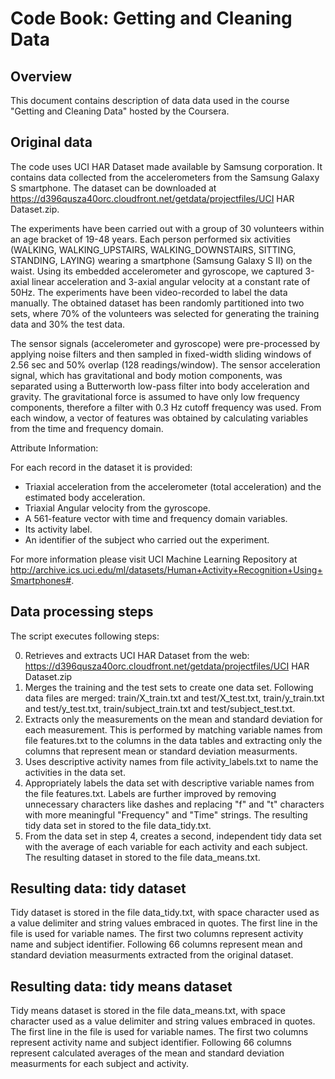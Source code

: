 Code Book: Getting and Cleaning Data
=========================================

Overview
------------
This document contains description of data data used in the course "Getting and Cleaning Data" hosted by the Coursera. 

Original data
------------------
The code uses UCI HAR Dataset made available by Samsung corporation. It contains data collected from the accelerometers from the Samsung Galaxy S smartphone. The dataset can be downloaded at https://d396qusza40orc.cloudfront.net/getdata/projectfiles/UCI HAR Dataset.zip.

The experiments have been carried out with a group of 30 volunteers within an age bracket of 19-48 years. Each person performed six activities (WALKING, WALKING_UPSTAIRS, WALKING_DOWNSTAIRS, SITTING, STANDING, LAYING) wearing a smartphone (Samsung Galaxy S II) on the waist. Using its embedded accelerometer and gyroscope, we captured 3-axial linear acceleration and 3-axial angular velocity at a constant rate of 50Hz. The experiments have been video-recorded to label the data manually. The obtained dataset has been randomly partitioned into two sets, where 70% of the volunteers was selected for generating the training data and 30% the test data.

The sensor signals (accelerometer and gyroscope) were pre-processed by applying noise filters and then sampled in fixed-width sliding windows of 2.56 sec and 50% overlap (128 readings/window). The sensor acceleration signal, which has gravitational and body motion components, was separated using a Butterworth low-pass filter into body acceleration and gravity. The gravitational force is assumed to have only low frequency components, therefore a filter with 0.3 Hz cutoff frequency was used. From each window, a vector of features was obtained by calculating variables from the time and frequency domain.

Attribute Information:

For each record in the dataset it is provided:
* Triaxial acceleration from the accelerometer (total acceleration) and the estimated body acceleration.
* Triaxial Angular velocity from the gyroscope.
* A 561-feature vector with time and frequency domain variables.
* Its activity label.
* An identifier of the subject who carried out the experiment. 

For more information please visit UCI Machine Learning Repository at http://archive.ics.uci.edu/ml/datasets/Human+Activity+Recognition+Using+Smartphones#.

Data processing steps
-------------------------------------
The script executes following steps:

0. Retrieves and extracts UCI HAR Dataset from the web: https://d396qusza40orc.cloudfront.net/getdata/projectfiles/UCI HAR Dataset.zip
1. Merges the training and the test sets to create one data set. Following data files are merged: train/X_train.txt and test/X_test.txt, train/y_train.txt and test/y_test.txt, train/subject_train.txt and test/subject_test.txt.
2. Extracts only the measurements on the mean and standard deviation for each measurement. This is performed by matching variable names from file features.txt to the columns in the data tables and extracting only the columns that represent mean or standard deviation measurments. 
3. Uses descriptive activity names from file activity_labels.txt to name the activities in the data set.
4. Appropriately labels the data set with descriptive variable names from the file features.txt. Labels are further improved by removing unnecessary characters like dashes and replacing "f" and "t" characters with more meaningful "Frequency" and "Time" strings. The resulting tidy data set in stored to the file data_tidy.txt. 
5. From the data set in step 4, creates a second, independent tidy data set with the average of each variable for each activity and each subject. The resulting dataset in stored to the file data_means.txt. 

Resulting data: tidy dataset
-------------------------------------
Tidy dataset is stored in the file data_tidy.txt, with space character used as a value delimiter and string values embraced in quotes. The first line in the file is used for variable names. The first two columns represent activity name and subject identifier. Following 66 columns represent mean and standard deviation measurments extracted from the original dataset. 

Resulting data: tidy means dataset
-------------------------------------
Tidy means dataset is stored in the file data_means.txt, with space character used as a value delimiter and string values embraced in quotes. The first line in the file is used for variable names. The first two columns represent activity name and subject identifier. Following 66 columns represent calculated averages of the mean and standard deviation measurments for each subject and activity. 